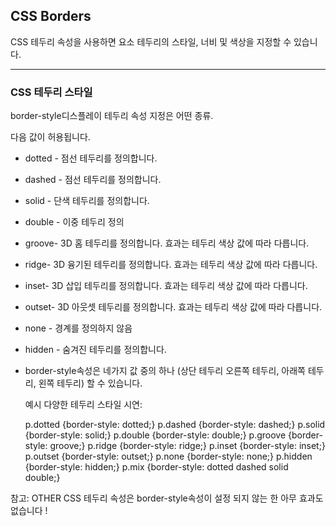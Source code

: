 ## CSS Borders

CSS 테두리 속성을 사용하면 요소 테두리의 스타일, 너비 및 색상을 지정할 수 있습니다.

***
### CSS 테두리 스타일
border-style디스플레이 테두리 속성 지정은 어떤 종류.

다음 값이 허용됩니다.

- dotted - 점선 테두리를 정의합니다.
- dashed - 점선 테두리를 정의합니다.
- solid - 단색 테두리를 정의합니다.
- double - 이중 테두리 정의
- groove- 3D 홈 테두리를 정의합니다. 효과는 테두리 색상 값에 따라 다릅니다.
- ridge- 3D 융기된 테두리를 정의합니다. 효과는 테두리 색상 값에 따라 다릅니다.
- inset- 3D 삽입 테두리를 정의합니다. 효과는 테두리 색상 값에 따라 다릅니다.
- outset- 3D 아웃셋 테두리를 정의합니다. 효과는 테두리 색상 값에 따라 다릅니다.
- none - 경계를 정의하지 않음
- hidden - 숨겨진 테두리를 정의합니다.
- border-style속성은 네가지 값 중의 하나 (상단 테두리 오른쪽 테두리, 아래쪽 테두리, 왼쪽 테두리) 할 수 있습니다.

    예시
    다양한 테두리 스타일 시연:

    p.dotted {border-style: dotted;}
    p.dashed {border-style: dashed;}
    p.solid {border-style: solid;}
    p.double {border-style: double;}
    p.groove {border-style: groove;}
    p.ridge {border-style: ridge;}
    p.inset {border-style: inset;}
    p.outset {border-style: outset;}
    p.none {border-style: none;}
    p.hidden {border-style: hidden;}
    p.mix {border-style: dotted dashed solid double;}


참고: OTHER CSS 테두리 속성은 border-style속성이 설정 되지 않는 한 아무 효과도 없습니다 !